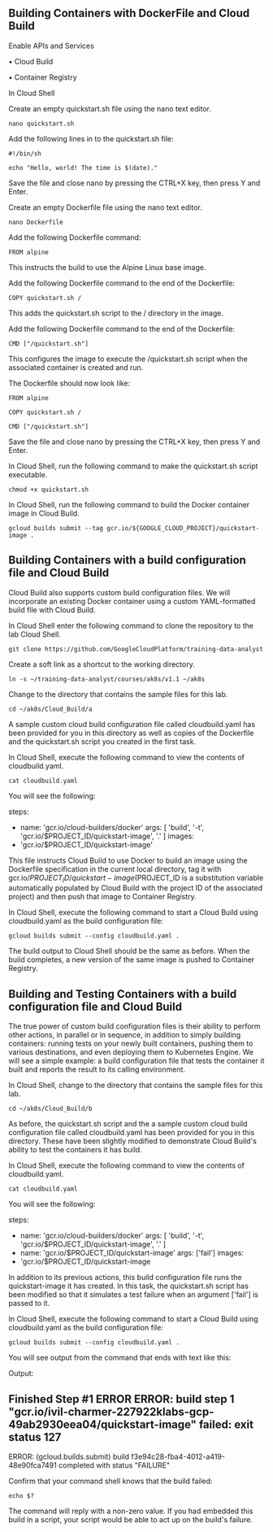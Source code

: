 ## Building Containers with DockerFile and Cloud Build

Enable APIs and Services

• Cloud Build

• Container Registry


In Cloud Shell 

Create an empty quickstart.sh file using the nano text editor.

` nano quickstart.sh `

Add the following lines in to the quickstart.sh file:

`#!/bin/sh `

` echo "Hello, world! The time is $(date)." `

Save the file and close nano by pressing the CTRL+X key, then press Y and Enter.

Create an empty Dockerfile file using the nano text editor.

` nano Dockerfile `

Add the following Dockerfile command:

` FROM alpine `

This instructs the build to use the Alpine Linux base image.

Add the following Dockerfile command to the end of the Dockerfile:

` COPY quickstart.sh / `

This adds the quickstart.sh script to the / directory in the image.

Add the following Dockerfile command to the end of the Dockerfile:

` CMD ["/quickstart.sh"] `

This configures the image to execute the /quickstart.sh script when the associated container is created and run.

The Dockerfile should now look like:

` FROM alpine `

` COPY quickstart.sh / `

` CMD ["/quickstart.sh"] `

Save the file and close nano by pressing the CTRL+X key, then press Y and Enter.

In Cloud Shell, run the following command to make the quickstart.sh script executable.

` chmod +x quickstart.sh `

In Cloud Shell, run the following command to build the Docker container image in Cloud Build.

` gcloud builds submit --tag gcr.io/${GOOGLE_CLOUD_PROJECT}/quickstart-image . `


## Building Containers with a build configuration file and Cloud Build

Cloud Build also supports custom build configuration files. We will incorporate an existing Docker container using a custom YAML-formatted build file with Cloud Build.

In Cloud Shell enter the following command to clone the repository to the lab Cloud Shell.

` git clone https://github.com/GoogleCloudPlatform/training-data-analyst `

Create a soft link as a shortcut to the working directory.

` ln -s ~/training-data-analyst/courses/ak8s/v1.1 ~/ak8s `

Change to the directory that contains the sample files for this lab.

` cd ~/ak8s/Cloud_Build/a `

A sample custom cloud build configuration file called cloudbuild.yaml has been provided for you in this directory as well as copies of the Dockerfile and the quickstart.sh script you created in the first task.

In Cloud Shell, execute the following command to view the contents of cloudbuild.yaml.

` cat cloudbuild.yaml `

You will see the following:

steps:
- name: 'gcr.io/cloud-builders/docker'
  args: [ 'build', '-t', 'gcr.io/$PROJECT_ID/quickstart-image', '.' ]
images:
- 'gcr.io/$PROJECT_ID/quickstart-image'

This file instructs Cloud Build to use Docker to build an image using the Dockerfile specification in the current local directory, tag it with gcr.io/$PROJECT_ID/quickstart-image ($PROJECT_ID is a substitution variable automatically populated by Cloud Build with the project ID of the associated project) and then push that image to Container Registry.

In Cloud Shell, execute the following command to start a Cloud Build using cloudbuild.yaml as the build configuration file:

` gcloud builds submit --config cloudbuild.yaml . `

The build output to Cloud Shell should be the same as before. When the build completes, a new version of the same image is pushed to Container Registry.

## Building and Testing Containers with a build configuration file and Cloud Build

The true power of custom build configuration files is their ability to perform other actions, in parallel or in sequence, in addition to simply building containers: running tests on your newly built containers, pushing them to various destinations, and even deploying them to Kubernetes Engine. We will see a simple example: a build configuration file that tests the container it built and reports the result to its calling environment.

In Cloud Shell, change to the directory that contains the sample files for this lab.

` cd ~/ak8s/Cloud_Build/b `

As before, the quickstart.sh script and the a sample custom cloud build configuration file called cloudbuild.yaml has been provided for you in this directory. These have been slightly modified to demonstrate Cloud Build's ability to test the containers it has build. 

In Cloud Shell, execute the following command to view the contents of cloudbuild.yaml.

` cat cloudbuild.yaml `

You will see the following:

steps:
- name: 'gcr.io/cloud-builders/docker'
  args: [ 'build', '-t', 'gcr.io/$PROJECT_ID/quickstart-image', '.' ]
- name: 'gcr.io/$PROJECT_ID/quickstart-image'
  args: ['fail']
images:
- 'gcr.io/$PROJECT_ID/quickstart-image

In addition to its previous actions, this build configuration file runs the quickstart-image it has created. In this task, the quickstart.sh script has been modified so that it simulates a test failure when an argument ['fail'] is passed to it.

In Cloud Shell, execute the following command to start a Cloud Build using cloudbuild.yaml as the build configuration file:

` gcloud builds submit --config cloudbuild.yaml . `

You will see output from the command that ends with text like this:

Output:

Finished Step #1
ERROR
ERROR: build step 1 "gcr.io/ivil-charmer-227922klabs-gcp-49ab2930eea04/quickstart-image" failed: exit status 127
----------------------------------------------------------------------------------------------------------------------------------------------------------------
ERROR: (gcloud.builds.submit) build f3e94c28-fba4-4012-a419-48e90fca7491 completed with status "FAILURE"

Confirm that your command shell knows that the build failed:

` echo $? `

The command will reply with a non-zero value. If you had embedded this build in a script, your script would be able to act up on the build's failure.
